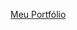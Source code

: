 [Meu Portfólio](file:///D:/fran/Faculdade/Desenvolvimento%20Web/Portf%C3%B3lio-Fran/portfolio-page.html)

